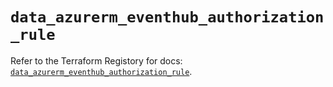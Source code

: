 # `data_azurerm_eventhub_authorization_rule`

Refer to the Terraform Registory for docs: [`data_azurerm_eventhub_authorization_rule`](https://registry.terraform.io/providers/hashicorp/azurerm/3.86.0/docs/data-sources/eventhub_authorization_rule).
